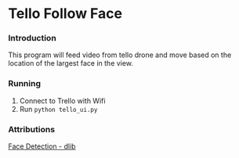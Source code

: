 # Tello Follow Face

### Introduction 

This program will feed video from tello drone and move based on the location of the
largest face in the view. 


### Running

1. Connect to Trello with Wifi
2. Run `python tello_ui.py`

### Attributions

[Face Detection - dlib](http://dlib.net/face_detector.py.html)